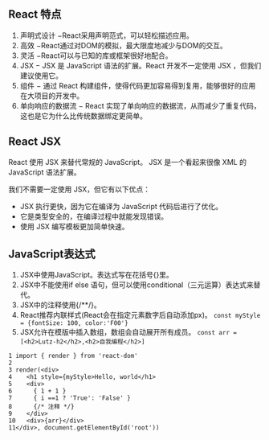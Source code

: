 ## React 特点
1. 声明式设计 −React采用声明范式，可以轻松描述应用。
2. 高效 −React通过对DOM的模拟，最大限度地减少与DOM的交互。
3. 灵活 −React可以与已知的库或框架很好地配合。
4. JSX − JSX 是 JavaScript 语法的扩展。React 开发不一定使用 JSX ，但我们建议使用它。
5. 组件 − 通过 React 构建组件，使得代码更加容易得到复用，能够很好的应用在大项目的开发中。
6. 单向响应的数据流 − React 实现了单向响应的数据流，从而减少了重复代码，这也是它为什么比传统数据绑定更简单。

## React JSX
React 使用 JSX 来替代常规的 JavaScript。
JSX 是一个看起来很像 XML 的 JavaScript 语法扩展。

我们不需要一定使用 JSX，但它有以下优点：
- JSX 执行更快，因为它在编译为 JavaScript 代码后进行了优化。
- 它是类型安全的，在编译过程中就能发现错误。
- 使用 JSX 编写模板更加简单快速。


## JavaScript表达式
1. JSX中使用JavaScript。表达式写在花括号{}里。
2. JSX中不能使用if else 语句，但可以使用conditional（三元运算）表达式来替代。
3. JSX中的注释使用{/**/}。
4. React推荐内联样式(React会在指定元素数字后自动添加px)。 
```const myStyle = {fontSize: 100, color:'F00'}```
5. JSX允许在模版中插入数组，数组会自动展开所有成员。 
```const arr = [<h2>Lutz-h2</h2>,<h2>自我编程</h2>]```
```
1 import { render } from 'react-dom'
2
3 render(<div>
4    <h1 style={myStyle>Hello, world</h1>
5    <div>
6      { 1 + 1 }
7      { i ==1 ? 'True': 'False' }
8      {/* 注释 */}
9    </div>
10   <div>{arr}</div>
11</div>, document.getElementById('root'))
```
